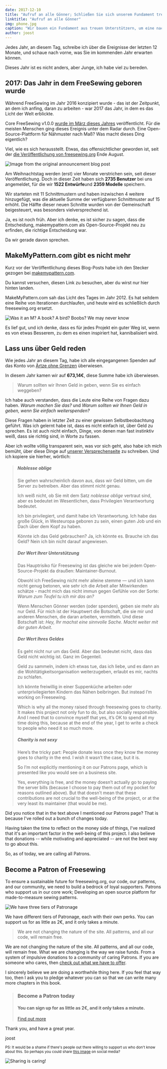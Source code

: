 ```yaml
---
date: 2017-12-10
title: "Aufruf an alle Gönner; Schließen Sie sich unserem Fundament treuer Unterstützer an."
linktitle: "Aufruf an alle Gönner"
img: phone.jpg
caption: "Wir bauen ein Fundament aus treuen Unterstützern, um eine nachhaltige Zukunft für freesewing.org, unseren Code, unsere Schnittmuster und unsere Community zu sichern."
author: joost
---
```


Jedes Jahr, an diesem Tag, schreibe ich über die Ereignisse der letzten 12 Monate, und schaue nach vorne, was Sie im kommenden Jahr erwarten können.

Dieses Jahr ist es nicht anders, aber Junge, ich habe viel zu bereden.

## 2017: Das Jahr in dem FreeSewing geboren wurde

Während FreeSewing im Jahr 2016 konzipiert wurde - das ist der Zeitpunkt, an dem ich anfing, daran zu arbeiten - war 2017 das Jahr, in dem es das Licht der Welt erblickte.

Core FreeSewing v1.0.0 [wurde im März dieses Jahres](/blog/announcing-freesewing/) veröffentlicht. Für die meisten Menschen ging dieses Ereignis unter dem Radar durch. Eine Open-Source-Plattform für Nähmuster nach Maß? Was macht dieses Ding eigentlich?

Viel, wie es sich herausstellt. Etwas, das offensichtlicher geworden ist, seit der [die Veröffentlichung von freesewing.org](/blog/open-for-business/) Ende August.

![Image from the original announcement blog post](open.jpg)

Am Weihnachtstag werden (erst) vier Monate verstrichen sein, seit dieser Veröffentlichung. Doch in dieser Zeit haben sich **2735 Benutzer** bei uns angemeldet, für die wir **1522 Entwürfe**und **2359 Modelle** speichern.

Wir starteten mit 11 Schnittmustern und haben inzwischen 4 weitere hinzugefügt, was die aktuelle Summe der verfügbaren Schnittmuster auf 15 erhöht. Die Hälfte dieser neuen Schnitte wurden von der Gemeinschaft beigesteuert, was besonders vielversprechend ist.

Ja, es ist noch früh. Aber ich denke, es ist sicher zu sagen, dass die Entscheidung, makemypattern.com als Open-Source-Projekt neu zu erfinden, die richtige Entscheidung war.

Da wir gerade davon sprechen.

## MakeMyPattern.com gibt es nicht mehr
Kurz vor der Veröffentlichung dieses Blog-Posts habe ich den Stecker gezogen bei [makemypattern.com](https://makemypattern.com/).

Du kannst versuchen, diesen Link zu besuchen, aber du wirst nur hier hinten landen.

MakeMyPattern.com sah das Licht des Tages im Jahr 2012. Es hat seitdem eine Reihe von Iterationen durchlaufen, und heute wird es schließlich durch freesewing.org ersetzt.

![Was it an M? A book? A bird? Boobs? We may never know](mmp.png)

Es lief gut, und ich denke, dass es für jedes Projekt ein guter Weg ist, wenn es von etwas Besserem, zu dem es einen inspiriert hat, kannibalisiert wird.

## Lass uns über Geld reden
Wie jedes Jahr an diesem Tag, habe ich alle eingegangenen Spenden auf das Konto von [Ärtze ohne Grenzen](http://www.msf.org/) überwiesen.

In diesem Jahr kamen wir auf **673,14€**, diese Summe habe ich überwiesen.

> Warum sollten wir Ihnen Geld in geben, wenn Sie es einfach weggeben?

Ich habe auch verstanden, dass die Leute eine Reihe von Fragen dazu haben. *Warum machen Sie das?* und *Warum sollten wir Ihnen Geld in geben, wenn Sie einfach weiterspenden?*

Diese Fragen haben in letzter Zeit zu einer gewissen Selbstbeobachtung geführt. Was ich gelernt habe ist, dass es nicht einfach ist, über Geld zu sprechen. Es ist auch nicht einfach, Dinge, von denen man fast instinktiv weiß, dass sie richtig sind, in Worte zu fassen.

Aber ich wollte völlig transparent sein, was vor sich geht, also habe ich mich bemüht, über diese Dinge auf [unserer Versprechenseite](/about/pledge) zu schreiben. Und ich kopiere sie hierher, wörtlich:

> ##### Noblesse oblige
> 
> Sie gehen wahrscheinlich davon aus, dass wir Geld bitten, um die Server zu betreiben. Aber das stimmt nicht genau.
> 
> Ich weiß nicht, ob Sie mit dem Satz *noblesse oblige* vertraut sind, aber es bedeutet im Wesentlichen, dass Privilegien Verantwortung bedeutet.
> 
> Ich bin privilegiert, und damit habe ich Verantwortung. Ich habe das große Glück, in Westeuropa geboren zu sein, einen guten Job und ein Dach über dem Kopf zu haben.
> 
> Könnte ich das Geld gebrauchen? Ja, ich könnte es. Brauche ich das Geld? Nein ich bin nicht darauf angewiesen.
> 
> ##### Der Wert Ihrer Unterstützung
> 
> Das Hauptrisiko für Freesewing ist das gleiche wie bei jedem Open-Source-Projekt da draußen: Maintainer-Burnout.
> 
> Obwohl ich FreeSewing nicht mehr alleine stemme — und ich kann nicht genug betonen, wie sehr ich die Arbeit aller Mitwirkenden schätze - macht mich das nicht immun gegen Gefühle von der Sorte: *Warum zum Teufel tu ich mir das an?*
> 
> Wenn Menschen Gönner werden (oder spenden), geben sie mehr als nur Geld. Für mich ist der Hauptwert die Botschaft, die sie mir und anderen Menschen, die daran arbeiten, vermitteln. Und diese Botschaft ist: *Hey, Ihr machst eine sinnvolle Sache. Macht weiter mit der guten Arbeit*.
> 
> ##### Der Wert Ihres Geldes
> 
> Es geht nicht nur um das Geld. Aber das bedeutet nicht, dass das Geld nicht wichtig ist. Ganz im Gegenteil.
> 
> Geld zu sammeln, indem ich etwas tue, das ich liebe, und es dann an die Wohltätigkeitsorganisation weiterzugeben, erlaubt es mir, nachts zu schlafen.
> 
> Ich könnte freiwillig in einer Suppenküche arbeiten oder unterprivilegierten Kindern das Nähen beibringen. But instead I’m working on Freesewing.
> 
> Which is why all the money raised through freesewing goes to charity. It makes this project not only fun to do, but also socially responsible. And I need that to convince myself that yes, it’s OK to spend all my time doing this, because at the end of the year, I get to write a check to people who need it so much more.
> 
> ##### Charity is not sexy
> 
> Here’s the tricky part: People donate less once they know the money goes to charity in the end. I wish it wasn’t the case, but it is.
> 
> So I’m not explicitly mentioning it on our Patrons page, which is presented like you would see on a business site.
> 
> Yes, everything is free, and the money doesn’t actually go to paying the server bills (because I choose to pay them out of my pocket for reasons outlined above). But that doesn’t mean that these contributions are not crucial to the well-being of the project, or at the very least its maintainer (that would be me).

Did you notice that in the text above I mentioned our Patrons page? That is because I've rolled out a bunch of changes today.

Having taken the time to reflect on the money side of things, I've realized that it's an important factor in the well-being of this project. I also believe that donations -- while motivating and appreciated -- are not the best way to go about this.

So, as of today, we are calling all Patrons.

## Become a Patron of Freesewing

To ensure a sustainable future for freesewing.org, our code, our patterns, and our community, we need to build a bedrock of loyal supporters. Patrons who support us in our core work; Developing an open source platform for made-to-measure sewing patterns.

![We have three tiers of Patronage](patron-medals.jpg)

We have different tiers of Patronage, each with their own perks. You can support us for as little as 2€, and it only takes a minute.

> We are not changing the nature of the site. All patterns, and all our code, will remain free.

We are not changing the nature of the site. All patterns, and all our code, will remain free. What we are changing is the way we raise funds. From a system of impulsive donations to a community of caring Patrons. If you are someone who cares, then [check out what we have to offer](/patrons/join).

I sincerely believe we are doing a worthwhile thing here. If you feel that way too, then I ask you to pledge whatever you can so that we can write many more chapters in this book.

> ### Become a Patron today
> 
> #### You can sign up for as little as 2€, and it only takes a minute.
> 
> [Find out more](/patrons/join)

Thank you, and have a great year.

joost

<small>PS: It would be a shame if there's people out there willing to support us who don't know about this. 
So perhaps you could share [this image](patrons-ig.png) on social media? <i class="fa fa-arrow-down" aria-hidden="true"></i></small>

![Sharing is caring!](patrons-ig.png)
